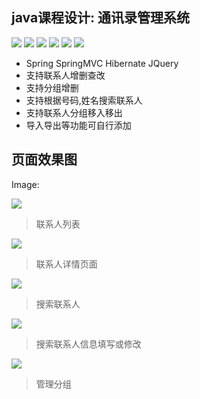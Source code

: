 ## java课程设计: 通讯录管理系统
![](https://img.shields.io/github/stars/pandao/editor.md.svg) ![](https://img.shields.io/github/forks/pandao/editor.md.svg) ![](https://img.shields.io/github/tag/pandao/editor.md.svg) ![](https://img.shields.io/github/release/pandao/editor.md.svg) ![](https://img.shields.io/github/issues/pandao/editor.md.svg) ![](https://img.shields.io/bower/v/editor.md.svg)

- Spring SpringMVC Hibernate JQuery 
- 支持联系人增删查改
- 支持分组增删
- 支持根据号码,姓名搜索联系人
- 支持联系人分组移入移出
- 导入导出等功能可自行添加

## 页面效果图

Image:

![](https://raw.githubusercontent.com/wususu/Directory/master/pic/联系人列表.png)

> 联系人列表

![](https://raw.githubusercontent.com/wususu/Directory/master/pic/联系人详情.png)

> 联系人详情页面

![](https://raw.githubusercontent.com/wususu/Directory/master/pic/搜索.png)

> 搜索联系人

![](https://raw.githubusercontent.com/wususu/Directory/master/pic/联系人信息填写修改.png)

> 搜索联系人信息填写或修改

![](https://raw.githubusercontent.com/wususu/Directory/master/pic/分组管理.png)


> 管理分组

